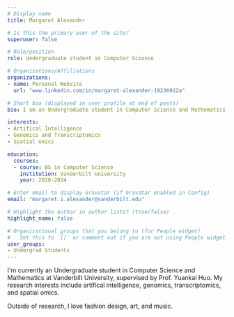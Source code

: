 ```yaml
---
# Display name
title: Margaret Alexander

# Is this the primary user of the site?
superuser: false

# Role/position
role: Undergraduate student in Computer Science 

# Organizations/Affiliations
organizations:
- name: Personal Website
  url: "www.linkedin.com/in/margaret-alexander-19236922a"

# Short bio (displayed in user profile at end of posts)
bio: I am an Undergraduate student in Computer Science and Mathematics at Vanderbilt University. 

interests:
- Artifical Intelligence
- Genomics and Transcriptomics
- Spatial omics

education:
  courses:
  - course: BS in Computer Science
    institution: Vanderbilt University
    year: 2020-2024

# Enter email to display Gravatar (if Gravatar enabled in Config)
email: "margaret.i.alexander@vanderbilt.edu"

# Highlight the author in author lists? (true/false)
highlight_name: false

# Organizational groups that you belong to (for People widget)
#   Set this to `[]` or comment out if you are not using People widget.
user_groups:
- Undergrad Students
---
```


I'm currently an Undergraduate student in Computer Science and Mathematics at Vanderbilt University, supervised by Prof. Yuankai Huo. My research interests include artifical intelligence, genomics, transcriptomics, and spatial omics.
 
Outside of research, I love fashion design, art, and music.
